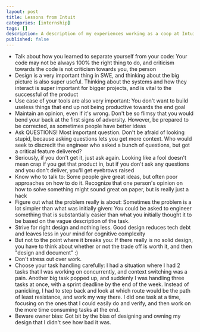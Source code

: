```yaml
---
layout: post
title: Lessons from Intuit
categories: [internship]
tags: []
description: A description of my experiences working as a coop at Intuit, and lessons I've learned from working there
published: false
---
```


- Talk about how you learned to separate yourself from your code: Your code may not be always 100% the right thing to do, and criticism towards the code is not criticism towards you, the person
- Design is a very important thing in SWE, and thinking about the big picture is also super useful. Thinking about the systems and how they interact is super important for bigger
 projects, and is vital to the successful of the product
- Use case of your tools are also very important: You don't want to build useless things that end up not being productive towards the end goal
- Maintain an opinion, even if it's wrong. Don't be so flimsy that you would bend your back at the first signs of adversity. However, be prepared to be corrected, as sometimes people have better ideas
- Ask QUESTIONS! Most important question. Don't be afraid of looking stupid, because asking questions lets you get more context. Who would seek to discredit the engineer who asked a bunch of questions, but got a critical feature delivered?
- Seriously, if you don't get it, just ask again. Looking like a fool doesn't mean crap if you get that product in, but if you don't ask any questions and you don't deliver,
 you'll get eyebrows raised
- Know who to talk to: Some people give great ideas, but often poor approaches on how to do it. Recognize that one person's opinion on how to solve something might sound great on paper, but is really just a hack
- Figure out what the problem really is about: Sometimes the problem is a lot simpler than what was initially given: You could be asked to engineer something that is substantially easier than what you initially thought it to be based on the vague description of the task.
- Strive for right design and nothing less. Good design reduces tech debt and leaves less in your mind for cognitive complexity
- But not to the point where it breaks you: If there really is no solid design, you have to think about whether or not the trade off is worth it, and then "design and document" :)
- Don't stress out over work. 
- Choose your task handling carefully: I had a situation where I had 2 tasks that I was working on concurrently, and context switching was a pain.
Another big task popped up, and suddenly I was handling three tasks at once, with a sprint deadline by the end of the week. Instead of panicking,
I had to step back and look at which route would be the path of least resistance, and work my way there. I did one task at a time, focusing on
the ones that I could easily do and verify, and then work on the more time consuming tasks at the end.
- Beware owner bias: Got bit by the bias of designing and owning my design that I didn't see how bad it was.

